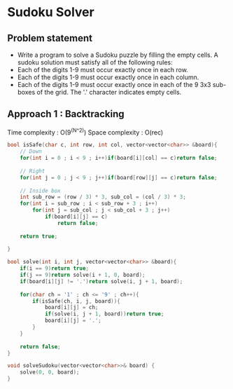 # Sudoku Solver

## Problem statement 

- Write a program to solve a Sudoku puzzle by filling the empty cells.
A sudoku solution must satisfy all of the following rules:
- Each of the digits 1-9 must occur exactly once in each row.
- Each of the digits 1-9 must occur exactly once in each column.
- Each of the digits 1-9 must occur exactly once in each of the 9 3x3 sub-boxes of the grid.
The '.' character indicates empty cells.

## Approach 1 : Backtracking

Time complexity : O(9<sup>(N^2)</sup>) 
Space complexity : O(rec)

```cpp
bool isSafe(char c, int row, int col, vector<vector<char>> &board){
    // Down
    for(int i = 0 ; i < 9 ; i++)if(board[i][col] == c)return false;
    
    // Right
    for(int j = 0 ; j < 9 ; j++)if(board[row][j] == c)return false;
    
    // Inside box
    int sub_row = (row / 3) * 3, sub_col = (col / 3) * 3;
    for(int i = sub_row ; i < sub_row + 3 ; i++)
        for(int j = sub_col ; j < sub_col + 3 ; j++)
            if(board[i][j] == c)
                return false;
    
    return true;
    
}

bool solve(int i, int j, vector<vector<char>> &board){
    if(i == 9)return true;
    if(j == 9)return solve(i + 1, 0, board);
    if(board[i][j] != '.')return solve(i, j + 1, board);
    
    for(char ch = '1' ; ch <= '9' ; ch++){
        if(isSafe(ch, i, j, board)){
            board[i][j] = ch;
            if(solve(i, j + 1, board))return true;
            board[i][j] = '.';
        }
    }
    
    return false;
}

void solveSudoku(vector<vector<char>>& board) {
    solve(0, 0, board);
}
```